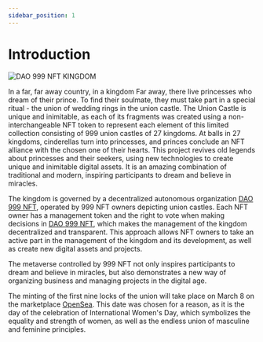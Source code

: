 ```yaml
---
sidebar_position: 1
---
```


# Introduction

![DAO 999 NFT KINGDOM](https://cdn.discordapp.com/attachments/1010903135105060917/1079628144161607680/Server_Serverlesskiy_In_a_far_far_away_country_in_the_Kingdom_o_f6acfe6a-40bf-4abc-9393-c32d9c45f70f.png?width=1842&height=1228)

In a far, far away country, in a kingdom Far away, there live princesses who dream of their prince. To find their soulmate, they must take part in a special ritual - the union of wedding rings in the union castle.
The Union Castle is unique and inimitable, as each of its fragments was created using a non-interchangeable NFT token to represent each element of this limited collection consisting of 999 union castles of 27 kingdoms.
At balls in 27 kingdoms, cinderellas turn into princesses, and princes conclude an NFT alliance with the chosen one of their hearts.
This project revives old legends about princesses and their seekers, using new technologies to create unique and inimitable digital assets. It is an amazing combination of traditional and modern, inspiring participants to dream and believe in miracles.

The kingdom is governed by a decentralized autonomous organization [DAO 999 NFT](https://www.xdao.app/137/dao/0x8e7b1334d184c04B2DAc1dfF03F7fE290e5A5a47), operated by 999 NFT owners depicting union castles. Each NFT owner has a management token and the right to vote when making decisions in [DAO 999 NFT](https://www.xdao.app/137/dao/0x8e7b1334d184c04B2DAc1dfF03F7fE290e5A5a47), which makes the management of the kingdom decentralized and transparent.
This approach allows NFT owners to take an active part in the management of the kingdom and its development, as well as create new digital assets and projects.

The metaverse controlled by 999 NFT not only inspires participants to dream and believe in miracles, but also demonstrates a new way of organizing business and managing projects in the digital age.

The minting of the first nine locks of the union will take place on March 8 on the marketplace [OpenSea](https://opensea.io/999kingdom). This date was chosen for a reason, as it is the day of the celebration of International Women's Day, which symbolizes the equality and strength of women, as well as the endless union of masculine and feminine principles.
